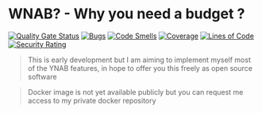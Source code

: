 # WNAB? - Why you need a budget ?

[![Quality Gate Status](https://sonar.dev.damntools.fr/api/project_badges/measure?project=fr.damntools.wnab&metric=alert_status&token=sqb_9783d1ac5901f4ddbe1ff9ae046b43d6dbb95d5d)](https://sonar.dev.damntools.fr/dashboard?id=fr.damntools.wnab)
[![Bugs](https://sonar.dev.damntools.fr/api/project_badges/measure?project=fr.damntools.wnab&metric=bugs&token=sqb_9783d1ac5901f4ddbe1ff9ae046b43d6dbb95d5d)](https://sonar.dev.damntools.fr/dashboard?id=fr.damntools.wnab)
[![Code Smells](https://sonar.dev.damntools.fr/api/project_badges/measure?project=fr.damntools.wnab&metric=code_smells&token=sqb_9783d1ac5901f4ddbe1ff9ae046b43d6dbb95d5d)](https://sonar.dev.damntools.fr/dashboard?id=fr.damntools.wnab)
[![Coverage](https://sonar.dev.damntools.fr/api/project_badges/measure?project=fr.damntools.wnab&metric=coverage&token=sqb_9783d1ac5901f4ddbe1ff9ae046b43d6dbb95d5d)](https://sonar.dev.damntools.fr/dashboard?id=fr.damntools.wnab)
[![Lines of Code](https://sonar.dev.damntools.fr/api/project_badges/measure?project=fr.damntools.wnab&metric=ncloc&token=sqb_9783d1ac5901f4ddbe1ff9ae046b43d6dbb95d5d)](https://sonar.dev.damntools.fr/dashboard?id=fr.damntools.wnab)
[![Security Rating](https://sonar.dev.damntools.fr/api/project_badges/measure?project=fr.damntools.wnab&metric=security_rating&token=sqb_9783d1ac5901f4ddbe1ff9ae046b43d6dbb95d5d)](https://sonar.dev.damntools.fr/dashboard?id=fr.damntools.wnab)


> This is early development but I am aiming to implement myself most of the YNAB features, in hope to offer you this freely as open source software

> Docker image is not yet available publicly but you can request me access to my private docker repository 